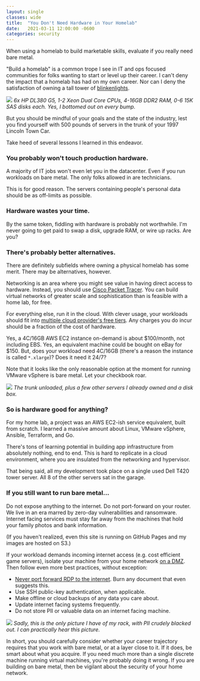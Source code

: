 ```yaml
---
layout: single
classes: wide
title:  "You Don't Need Hardware in Your Homelab"
date:   2021-03-11 12:00:00 -0600
categories: security
---
```


When using a homelab to build marketable skills, evaluate if you really need bare metal.

"Build a homelab" is a common trope I see in IT and ops focused communities for folks wanting to start or level up their career.
I can't deny the impact that a homelab has had on my own career.
Nor can I deny the satisfaction of owning a tall tower of [blinkenlights](https://en.wikipedia.org/wiki/Blinkenlights).

![](https://inahga-public.s3-us-west-2.amazonaws.com/20150321_143046.jpg)
*6x HP DL380 G5, 1-2 Xeon Dual Core CPUs, 4-16GB DDR2 RAM, 0-6 15K SAS disks each.*
*Yes, I bottomed out on every bump.*

But you should be mindful of your goals and the state of the industry, lest you find yourself with 500 pounds of servers in the trunk of your 1997 Lincoln Town Car.

Take heed of several lessons I learned in this endeavor.

### You probably won't touch production hardware.
A majority of IT jobs won't even let you in the datacenter.
Even if you run workloads on bare metal.
The only folks allowed in are technicians.

This is for good reason.
The servers containing people's personal data should be as off-limits as possible.

### Hardware wastes your time.
By the same token, fiddling with hardware is probably not worthwhile.
I'm never going to get paid to swap a disk, upgrade RAM, or wire up racks.
Are you?

### There's probably better alternatives.
There are definitely subfields where owning a physical homelab has some merit.
There may be alternatives, however.

Networking is an area where you might see value in having direct access to hardware.
Instead, you should use [Cisco Packet Tracer](https://www.netacad.com/courses/packet-tracer).
You can build virtual networks of greater scale and sophistication than is feasible with a home lab, for free.

For everything else, run it in the cloud.
With clever usage, your workloads should fit into [multiple cloud provider's free tiers](https://github.com/ripienaar/free-for-dev#major-cloud-providers).
Any charges you do incur should be a fraction of the cost of hardware.

Yes, a 4C/16GB AWS EC2 instance on-demand is about $100/month, not including EBS.
Yes, an equivalent machine could be bought on eBay for $150.
But, does your workload need 4C/16GB (there's a reason the instance is called `*.xlarge`)?
Does it need it 24/7?

Note that it looks like the only reasonable option at the moment for running VMware vSphere is bare metal. Let your checkbook roar.

![](https://inahga-public.s3-us-west-2.amazonaws.com/20150322_155306.jpg)
*The trunk unloaded, plus a few other servers I already owned and a disk box.*

### So is hardware good for anything?
For my home lab, a project was an AWS EC2-ish service equivalent, built from scratch.
I learned a massive amount about Linux, VMware vSphere, Ansible, Terraform, and Go.

There's tons of learning potential in building app infrastructure from absolutely nothing, end to end.
This is hard to replicate in a cloud environment, where you are insulated from the networking and hypervisor.

That being said, all my development took place on a single used Dell T420 tower server.
All 8 of the other servers sat in the garage.

### If you still want to run bare metal...
Do not expose anything to the internet.
Do not port-forward on your router.
We live in an era marred by zero-day vulnerabilities and ransomware.
Internet facing services must stay far away from the machines that hold your family photos and bank information.

(If you haven't realized, even this site is running on GitHub Pages and my images are hosted on S3.)

If your workload demands incoming internet access (e.g. cost efficient game servers), isolate your machine from your home network [on a DMZ](https://en.wikipedia.org/wiki/DMZ_(computing)).
Then follow even more best practices, without exception:
- [Never port forward RDP to the internet](https://community.spiceworks.com/topic/1994762-remote-computer-access-over-the-internet-using-rdp-what-could-go-wrong). Burn any document that even suggests this.
- Use SSH public-key authentication, when applicable.
- Make offline or cloud backups of any data you care about.
- Update internet facing systems frequently.
- Do not store PII or valuable data on an internet facing machine.

![](https://inahga-public.s3-us-west-2.amazonaws.com/20150529_124145.jpg)
*Sadly, this is the only picture I have of my rack, with PII crudely blacked out.*
*I can practically hear this picture.*

In short, you should carefully consider whether your career trajectory requires that you work with bare metal, or at a layer close to it.
If it does, be smart about what you acquire.
If you need much more than a single discrete machine running virtual machines, you're probably doing it wrong.
If you are building on bare metal, then be vigilant about the security of your home network.
